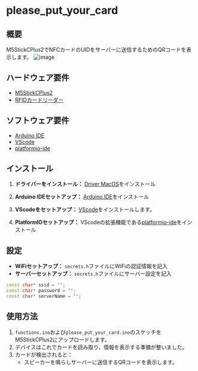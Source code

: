 # please_put_your_card

## 概要
M5StickCPlus2でNFCカードのUIDをサーバーに送信するためのQRコードを表示します。
![image](https://github.com/42association/please_put_your_card/assets/135298886/81bf2243-7abb-4e85-882a-13a4d248f050)

## ハードウェア要件
- [M5StickCPlus2](https://www.switch-science.com/products/9350)
- [RFIDカードリーダー](https://www.switch-science.com/products/8301)

## ソフトウェア要件
- [Arduino IDE](https://www.arduino.cc/en/software)
- [VScode](https://code.visualstudio.com/)
- [platformio-ide](https://marketplace.visualstudio.com/items?itemName=platformio.platformio-ide)

## インストール
1. **ドライバーをインストール：** [Driver MacOS](https://m5stack.oss-cn-shenzhen.aliyuncs.com/resource/drivers/CH9102_VCP_MacOS_v1.7.zip)をインストール

1. **Arduino IDEセットアップ：** [Arduino IDE](https://www.arduino.cc/en/software)をインストール

2. **VScodeをセットアップ：** [VScode](https://code.visualstudio.com/)をインストールします。

3. **PlatformIOセットアップ：** VScodeの拡張機能である[platformio-ide](https://marketplace.visualstudio.com/items?itemName=platformio.platformio-ide)をインストール

## 設定
- **WiFiセットアップ：** `secrets.h`ファイルにWiFiの認証情報を記入
- **サーバーセットアップ：** `secrets.h`ファイルにサーバー設定を記入
```cpp
const char* ssid = "";
const char* password = "";
const char* serverName = "";
```

## 使用方法
1. `functions.ino`および`please_put_your_card.ino`のスケッチをM5StickCPlus2にアップロードします。
2. デバイスはこれでカードを読み取り、情報を表示する準備が整いました。
3. カードが検出されると：
   - スピーカーを鳴らしサーバーに送信するQRコードを表示します。